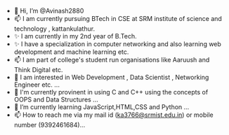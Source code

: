 - 👋 Hi, I’m @Avinash2880
- 📫 I am currently pursuing BTech in CSE at SRM institute of science and technology , kattankulathur.
- ✨ I am currently in my 2nd year of B.Tech.
- ✨ I have a specialization in computer networking and also learning web development and machine learning etc.
- 📫 I am part of college's student run organisations like Aaruush and Think Digital etc.
- 💞️ I am interested in Web Development , Data Scientist , Networking Engineer etc. ...
- 🌱 I'm currently provinent in using C and C++ using the concepts of OOPS and Data Structures ...
- 🌱 I’m currently learning JavaScript,HTML,CSS and Python ...
- 📫 How to reach me via my mail id (ka3766@srmist.edu.in) or mobile number (9392461684)...

<!---
Avinash2880/Avinash2880 is a ✨ special ✨ repository because its `README.md` (this file) appears on your GitHub profile.
You can click the Preview link to take a look at your changes.
--->
